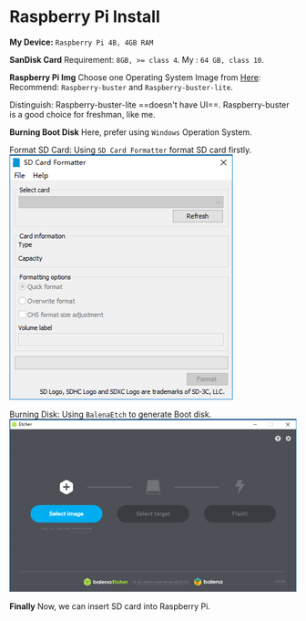 # Raspberry Pi Install

**My Device:** `Raspberry Pi 4B, 4GB RAM`

**SanDisk Card**
Requirement: `8GB, >= class 4`.
My : `64 GB, class 10`.

**Raspberry Pi Img**
Choose one Operating System Image from [Here](https://www.raspberrypi.org/downloads/raspbian/):
Recommend: `Raspberry-buster` and `Raspberry-buster-lite`.

Distinguish: Raspberry-buster-lite ==doesn't have UI==.
Raspberry-buster is a good choice for freshman, like me.

**Burning Boot Disk**
Here, prefer using `Windows` Operation System.

Format SD Card: Using `SD Card Formatter` format SD card firstly.
![1](media/1.png)


Burning Disk: Using `BalenaEtch` to generate Boot disk.
![2](media/2.png)

**Finally**
Now, we can insert SD card into Raspberry Pi.